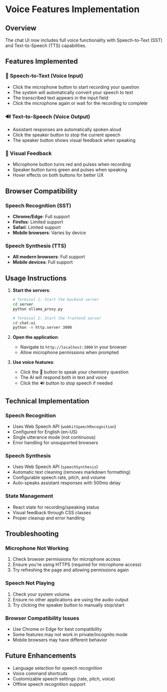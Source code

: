 # Voice Features Implementation

## Overview
The chat UI now includes full voice functionality with Speech-to-Text (SST) and Text-to-Speech (TTS) capabilities.

## Features Implemented

### 🎤 Speech-to-Text (Voice Input)
- Click the microphone button to start recording your question
- The system will automatically convert your speech to text
- The transcribed text appears in the input field
- Click the microphone again or wait for the recording to complete

### 🔊 Text-to-Speech (Voice Output)
- Assistant responses are automatically spoken aloud
- Click the speaker button to stop the current speech
- The speaker button shows visual feedback when speaking

### 🎨 Visual Feedback
- Microphone button turns red and pulses when recording
- Speaker button turns green and pulses when speaking
- Hover effects on both buttons for better UX

## Browser Compatibility

### Speech Recognition (SST)
- **Chrome/Edge**: Full support
- **Firefox**: Limited support
- **Safari**: Limited support
- **Mobile browsers**: Varies by device

### Speech Synthesis (TTS)
- **All modern browsers**: Full support
- **Mobile devices**: Full support

## Usage Instructions

1. **Start the servers**:
   ```bash
   # Terminal 1: Start the backend server
   cd server
   python ollama_proxy.py
   
   # Terminal 2: Start the frontend server
   cd chat-ui
   python -m http.server 3000
   ```

2. **Open the application**:
   - Navigate to `http://localhost:3000` in your browser
   - Allow microphone permissions when prompted

3. **Use voice features**:
   - Click the 🎤 button to speak your chemistry question
   - The AI will respond both in text and voice
   - Click the 🔊 button to stop speech if needed

## Technical Implementation

### Speech Recognition
- Uses Web Speech API (`webkitSpeechRecognition`)
- Configured for English (en-US)
- Single utterance mode (not continuous)
- Error handling for unsupported browsers

### Speech Synthesis
- Uses Web Speech API (`speechSynthesis`)
- Automatic text cleaning (removes markdown formatting)
- Configurable speech rate, pitch, and volume
- Auto-speaks assistant responses with 500ms delay

### State Management
- React state for recording/speaking status
- Visual feedback through CSS classes
- Proper cleanup and error handling

## Troubleshooting

### Microphone Not Working
1. Check browser permissions for microphone access
2. Ensure you're using HTTPS (required for microphone access)
3. Try refreshing the page and allowing permissions again

### Speech Not Playing
1. Check your system volume
2. Ensure no other applications are using the audio output
3. Try clicking the speaker button to manually stop/start

### Browser Compatibility Issues
- Use Chrome or Edge for best compatibility
- Some features may not work in private/incognito mode
- Mobile browsers may have different behavior

## Future Enhancements
- Language selection for speech recognition
- Voice command shortcuts
- Customizable speech settings (rate, pitch, voice)
- Offline speech recognition support

